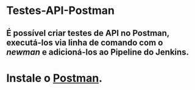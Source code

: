 # Testes-API-Postman

## É possível criar testes de API no Postman, executá-los via linha de comando com o _newman_ e adicioná-los ao Pipeline do Jenkins.

# Instale o [Postman](https://www.postman.com/downloads/).

